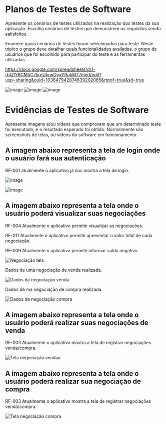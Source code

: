 # Planos de Testes de Software

Apresente os cenários de testes utilizados na realização dos testes da sua aplicação. Escolha cenários de testes que demonstrem os requisitos sendo satisfeitos.

Enumere quais cenários de testes foram selecionados para teste. Neste tópico o grupo deve detalhar quais funcionalidades avaliadas, o grupo de usuários que foi escolhido para participar do teste e as ferramentas utilizadas.

https://docs.google.com/spreadsheets/d/1-rbQ1Y6GMhC7kreUkrwDyxYRukM77med/edit?usp=sharing&ouid=103647942874639202065&rtpof=true&sd=true

![image](https://github.com/ICEI-PUC-Minas-PMV-ADS/pmv-ads-2023-2-e5-proj-empext-t2-projAgronegocio/assets/32153247/6592edbc-cc50-4d86-8a20-447c5b09aaa2)
![image](https://github.com/ICEI-PUC-Minas-PMV-ADS/pmv-ads-2023-2-e5-proj-empext-t2-projAgronegocio/assets/32153247/102aba6d-57b8-4854-978d-c170fc46b769)
![image](https://github.com/ICEI-PUC-Minas-PMV-ADS/pmv-ads-2023-2-e5-proj-empext-t2-projAgronegocio/assets/32153247/b0526f4f-d590-46b1-8c6f-facfbb499b40)


 
# Evidências de Testes de Software

Apresente imagens e/ou vídeos que comprovam que um determinado teste foi executado, e o resultado esperado foi obtido. Normalmente são screenshots de telas, ou vídeos do software em funcionamento.
## A imagem abaixo representa a tela de login onde o usuário fará sua autenticação
RF-001 atualmente o aplicativo já nos mostra a tela de login.

![image](https://github.com/ICEI-PUC-Minas-PMV-ADS/pmv-ads-2023-2-e5-proj-empext-t2-projAgronegocio/assets/32153247/ed9fe7c2-2240-4c0b-842f-7c4a041fe0bd)

![image](https://github.com/ICEI-PUC-Minas-PMV-ADS/pmv-ads-2023-2-e5-proj-empext-t2-projAgronegocio/assets/32153247/35c10d4c-4c91-4a00-a2a8-2e1f169fd1c2)

## A imagem abaixo representa a tela onde o usuário poderá visualizar suas negociações

RF-004	Atualmente o aplicativo permite visualizar as negociações.

RF-011	Atualmente o aplicativo permite apresentar o valor total de cada negociação.

RF-009	Atualmente o aplicativo permite informar saldo negativo.

![Negociação tela](https://github.com/ICEI-PUC-Minas-PMV-ADS/pmv-ads-2023-2-e5-proj-empext-t2-projAgronegocio/assets/127369443/37427e05-f064-48a2-b76e-46698456023e)


Dados de uma negociação de venda realizada.

![Dados da negociação venda](https://github.com/ICEI-PUC-Minas-PMV-ADS/pmv-ads-2023-2-e5-proj-empext-t2-projAgronegocio/assets/127369443/610033ac-ebe6-4242-9d02-935010f1c5f8)


Dados de ma negociação de compra realizada.

![Dados da negociação compra](https://github.com/ICEI-PUC-Minas-PMV-ADS/pmv-ads-2023-2-e5-proj-empext-t2-projAgronegocio/assets/127369443/7485d09b-d54d-4a89-9043-021cefdd5ec7)


## A imagem abaixo representa a tela onde o usuário poderá realizar suas negociações de venda

RF-003	Atualmente o aplicativo mostra a tela de registrar negociações venda/compra.

![Tela negociação vendaa](https://github.com/ICEI-PUC-Minas-PMV-ADS/pmv-ads-2023-2-e5-proj-empext-t2-projAgronegocio/assets/127369443/ed481c3d-e978-45cb-8032-9be8036d14de)

## A imagem abaixo representa a tela onde o usuário poderá realizar sua negociação de compra

RF-003	Atualmente o aplicativo mostra a tela de registrar negociações venda/compra.

![Tela negociação compra](https://github.com/ICEI-PUC-Minas-PMV-ADS/pmv-ads-2023-2-e5-proj-empext-t2-projAgronegocio/assets/127369443/2fb1e70d-eef1-4060-8120-baf2c2185b49)



